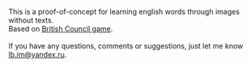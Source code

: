 This is a proof-of-concept for learning english words through images without texts.<br>
Based on <a href = "https://learnenglishkids.britishcouncil.org/en/word-games/parts-the-body-2">British Council game</a>.<br>
<br>
If you have any questions, comments or suggestions, just let me know <a href="mailto:lb.im@yandex.ru?subject=English card site">lb.im@yandex.ru</a>.